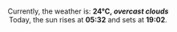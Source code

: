 <p  align="center"><br/>Currently, the weather is: <b> 24°C, <i>overcast clouds</i></b></br>Today, the sun rises at <b>05:32</b> and sets at <b>19:02</b>.</p>